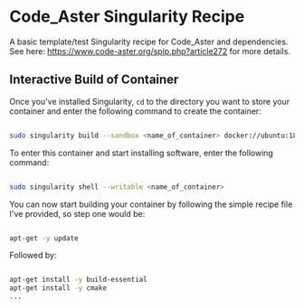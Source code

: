 # Code_Aster Singularity Recipe

A basic template/test Singularity recipe for Code_Aster and dependencies.
See here: https://www.code-aster.org/spip.php?article272 for more details.

## Interactive Build of Container

Once you've installed Singularity, `cd` to the directory you want to store your container and enter the following command to create the container:

```bash

sudo singularity build --sandbox <name_of_container> docker://ubuntu:18.04

```

To enter this container and start installing software, enter the following command:

```bash

sudo singularity shell --writable <name_of_container>

```

You can now start building your container by following the simple recipe file I've provided, so step one would be:

```bash

apt-get -y update

```

Followed by:

```bash

apt-get install -y build-essential
apt-get install -y cmake
...

```
